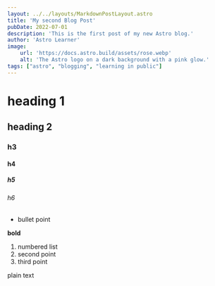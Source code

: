 ```yaml
---
layout: ../../layouts/MarkdownPostLayout.astro
title: 'My second Blog Post'
pubDate: 2022-07-01
description: 'This is the first post of my new Astro blog.'
author: 'Astro Learner'
image:
    url: 'https://docs.astro.build/assets/rose.webp'
    alt: 'The Astro logo on a dark background with a pink glow.'
tags: ["astro", "blogging", "learning in public"]
---
```


# heading 1
## heading 2
### h3
#### h4 
##### h5
###### h6

* bullet point

**bold**

1. numbered list
2. second point
3. third point


plain text
